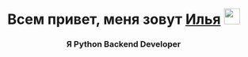 <h1 align="center">Всем привет, меня зовут <a href="https://daniilshat.ru/" target="_blank">Илья</a> 
<img src="https://github.com/blackcater/blackcater/raw/main/images/Hi.gif" height="32"/></h1>
<h3 align="center">Я Python Backend Developer</h3>
